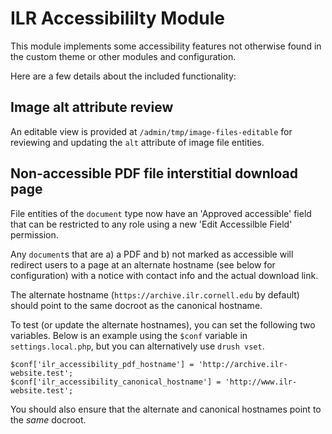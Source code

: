 # ILR Accessibililty Module

This module implements some accessibility features not otherwise found in the custom theme or other modules and configuration.

Here are a few details about the included functionality:

## Image alt attribute review

An editable view is provided at `/admin/tmp/image-files-editable` for reviewing and updating the `alt` attribute of image file entities.

## Non-accessible PDF file interstitial download page

File entities of the `document` type now have an 'Approved accessible' field that can be restricted to any role using a new 'Edit Accessilble Field' permission.

Any `document`s that are a) a PDF and b) not marked as accessible will redirect users to a page at an alternate hostname (see below for configuration) with a notice with contact info and the actual download link.

The alternate hostname (`https://archive.ilr.cornell.edu` by default) should point to the same docroot as the canonical hostname.

To test (or update the alternate hostnames), you can set the following two variables. Below is an example using the `$conf` variable in `settings.local.php`, but you can alternatively use `drush vset`.

```
$conf['ilr_accessibility_pdf_hostname'] = 'http://archive.ilr-website.test';
$conf['ilr_accessibility_canonical_hostname'] = 'http://www.ilr-website.test';
```

You should also ensure that the alternate and canonical hostnames point to the _same_ docroot.
